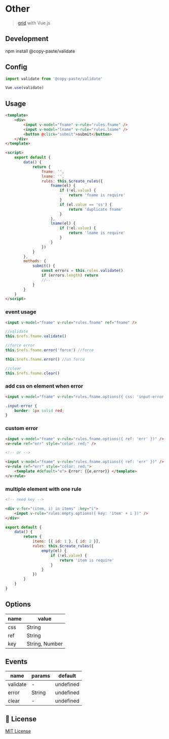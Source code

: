 # Other

> <a href="https://github.com/pipat2468/copy-paste-grid">grid</a> with Vue.js

## Development

npm install @copy-paste/validate

## Config

```js
import validate from '@copy-paste/validate'

Vue.use(validate)
```

## Usage

```html
<template>
    <div>
        <input v-model="fname" v-rule="rules.fname" />
        <input v-model="lname" v-rule="rules.lname" />
        <button @click="submit">submit</button>
    </div>
</template>

<script>
    export default {
        data() {
            return {
                fname: '',
                lname: '',
                rules: this.$create_rules({
                    fname(el) {
                        if (!el.value) {
                            return 'fname is require'
                        }
                        if (el.value == 'ss') {
                            return 'duplicate fname'
                        }
                    },
                    lname(el) {
                        if (!el.value) {
                            return 'lname is require'
                        }
                    }
                })
            }
        },
        methods: {
            submit() {
                const errors = this.rules.validate()
                if (errors.length) return
                //--
            }
        }
    }
</script>
```

### event usage

```html
<input v-model="fname" v-rule="rules.fname" ref="fname" />
```

```js
//validate
this.$refs.fname.validate()

//force error
this.$refs.fname.error('force') //force

this.$refs.fname.error() //un force

//clear
this.$refs.fname.clear()
```

### add css on element when error

```html
<input v-model="fname" v-rule="rules.fname.options({ css: 'input-error' })" />
```

```css
.input-error {
    border: 1px solid red;
}
```

### custom error

```html
<input v-model="fname" v-rule="rules.fname.options({ ref: 'err' })" />
<v-rule ref="err" style="color: red;" />

<!-- or -->

<input v-model="fname" v-rule="rules.fname.options({ ref: 'err' })" />
<v-rule ref="err" style="color: red;">
    <template #default="e"> Error: {{e.error}} </template>
</v-rule>
```

### multiple element with one rule

```html
<!-- need key -->

<div v-for="(item, i) in items" :key="i">
    <input v-rule="rules.empty.options({ key: 'item' + i })" />
</div>
```

```js
export default {
    data() {
        return {
            items: [{ id: 1 }, { id: 2 }],
            rules: this.$create_rules({
                empty(el) {
                    if (!el.value) {
                        return 'item is require'
                    }
                }
            })
        }
    }
}
```

## Options

| name | value          |
| ---- | -------------- |
| css  | String         |
| ref  | String         |
| key  | String, Number |

## Events

| name     | params | default   |
| -------- | ------ | --------- |
| validate | -      | undefined |
| error    | String | undefined |
| clear    | -      | undefined |

## 📑 License

[MIT License](./LICENSE)
